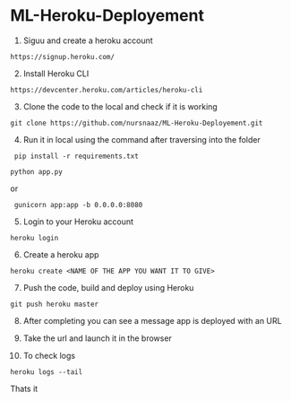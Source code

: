 # ML-Heroku-Deployement


1. Siguu and create a heroku account

```https://signup.heroku.com/```

2. Install Heroku CLI

```https://devcenter.heroku.com/articles/heroku-cli```

3. Clone the code to the local and check if it is working

```git clone https://github.com/nursnaaz/ML-Heroku-Deployement.git```

4. Run it in local using the command after traversing into the folder


``` pip install -r requirements.txt```


```python app.py```

or 

``` gunicorn app:app -b 0.0.0.0:8080```

5. Login to your Heroku account 


```heroku login```

6. Create a heroku app

```heroku create <NAME OF THE APP YOU WANT IT TO GIVE>```

7. Push the code, build and deploy using Heroku

```git push heroku master```

8. After completing you can see a message app is deployed with an URL

9. Take the url and launch it in the browser

10. To check logs

```heroku logs --tail ```

Thats it

